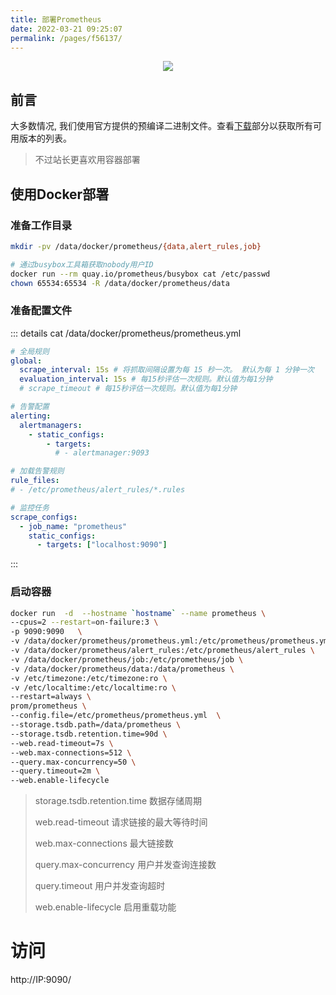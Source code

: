 ```yaml
---
title: 部署Prometheus
date: 2022-03-21 09:25:07
permalink: /pages/f56137/
---
```


<p align="center"><img src="/img/prometheus.jpg" width="auto" style="cursor: zoom-in;"></p>


## 前言
大多数情况, 我们使用官方提供的预编译二进制文件。查看[下载](https://prometheus.io/download)部分以获取所有可用版本的列表。

<!-- more -->

> 不过站长更喜欢用容器部署

## 使用Docker部署

### 准备工作目录
```bash
mkdir -pv /data/docker/prometheus/{data,alert_rules,job}

# 通过busybox工具箱获取nobody用户ID
docker run --rm quay.io/prometheus/busybox cat /etc/passwd
chown 65534:65534 -R /data/docker/prometheus/data
```

### 准备配置文件
::: details
cat /data/docker/prometheus/prometheus.yml
```yaml
# 全局规则
global:
  scrape_interval: 15s # 将抓取间隔设置为每 15 秒一次。 默认为每 1 分钟一次
  evaluation_interval: 15s # 每15秒评估一次规则。默认值为每1分钟
  # scrape_timeout # 每15秒评估一次规则。默认值为每1分钟

# 告警配置
alerting:
  alertmanagers:
    - static_configs:
        - targets:
          # - alertmanager:9093

# 加载告警规则
rule_files:
# - /etc/prometheus/alert_rules/*.rules

# 监控任务
scrape_configs:
  - job_name: "prometheus"
    static_configs:
      - targets: ["localhost:9090"]
```
:::

### 启动容器
```bash
docker run  -d  --hostname `hostname` --name prometheus \
--cpus=2 --restart=on-failure:3 \
-p 9090:9090   \
-v /data/docker/prometheus/prometheus.yml:/etc/prometheus/prometheus.yml:ro \
-v /data/docker/prometheus/alert_rules:/etc/prometheus/alert_rules \
-v /data/docker/prometheus/job:/etc/prometheus/job \
-v /data/docker/prometheus/data:/data/prometheus \
-v /etc/timezone:/etc/timezone:ro \
-v /etc/localtime:/etc/localtime:ro \
--restart=always \
prom/prometheus \
--config.file=/etc/prometheus/prometheus.yml  \
--storage.tsdb.path=/data/prometheus \
--storage.tsdb.retention.time=90d \
--web.read-timeout=7s \
--web.max-connections=512 \
--query.max-concurrency=50 \
--query.timeout=2m \
--web.enable-lifecycle
```

> storage.tsdb.retention.time  数据存储周期
> 
> web.read-timeout  请求链接的最大等待时间
> 
> web.max-connections 最大链接数
> 
> query.max-concurrency 用户并发查询连接数
> 
> query.timeout 用户并发查询超时
>
> web.enable-lifecycle 启用重载功能


# 访问
http://IP:9090/
